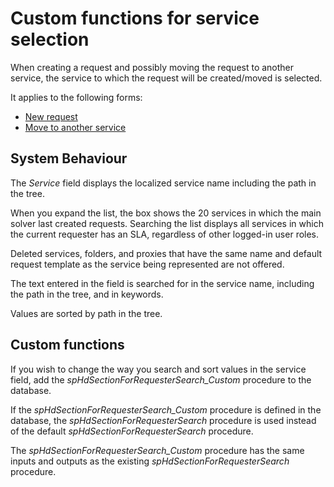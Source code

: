 # Custom functions for service selection
     
When creating a request and possibly moving the request to another service, the service to which the request will be created/moved is selected.
     
It applies to the following forms:

- [New request](../../list-of-windows/alvao-webapp/requests/new-request)
- [Move to another service](../../list-of-windows/alvao-webapp/requests/request/move-to-another-service)

## System Behaviour
     
The *Service* field displays the localized service name including the path in the tree.
      
When you expand the list, the box shows the 20 services in which the main solver last created requests. Searching the list displays all services in which the current requester has an SLA, regardless of other logged-in user roles.
      
Deleted services, folders, and proxies that have the same name and default request template as the service being represented are not offered.
      
The text entered in the field is searched for in the service name, including the path in the tree, and in keywords.
      
Values are sorted by path in the tree.
       
## Custom functions
     
If you wish to change the way you search and sort values in the service field, add the *spHdSectionForRequesterSearch\_Custom* procedure to the database.
      
If the *spHdSectionForRequesterSearch\_Custom* procedure is defined in the database, the *spHdSectionForRequesterSearch* procedure is used instead of the default *spHdSectionForRequesterSearch* procedure.
      
The *spHdSectionForRequesterSearch\_Custom* procedure has the same inputs and outputs as the existing *spHdSectionForRequesterSearch* procedure.
